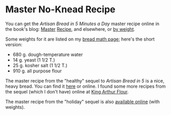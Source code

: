 # Master No-Knead Recipe

You can get the *Artisan Bread in 5 Minutes a Day* master recipe online in the book's blog: [Master](http://www.artisanbreadinfive.com/2013/10/22/the-new-artisan-bread-in-five-minutes-a-day-is-launched-back-to-basics-updated) [Recipe](http://www.artisanbreadinfive.com/2008/04/27/great-coverage-in-the-week-magazine-but-there-was-one-little-problem), and elsewhere, or [by weight](https://artisanbreadinfive.com/2007/11/26/question-about-weighing-the-flour/#comment-249).

Some weights for it are listed on my [bread math page](../bread/math.md); here's the short version:

* 680 g. dough-temperature water
* 14 g. yeast (1 1/2 T.)
* 25 g. kosher salt (1 1/2 T.)
* 910 g. all purpose flour

The master recipe from the "healthy" sequel to _Artisan Bread in 5_ is a nice, heavy bread.  You can find it [here](../bread/healthy.md) or online.  I found some more recipes from the sequel (which I don't have) online at [King Arthur Flour](http://web.archive.org/web/20170308064612/http://blog.kingarthurflour.com/2010/02/14/when-trends-collide-no-knead-meet-whole-grain/).

The master recipe from the "holiday" sequel is also [available online](https://artisanbreadinfive.com/2018/11/22/white-bread-master-recipe-from-holiday-and-celebration-bread-in-five/) (with weights).
